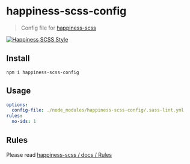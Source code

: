 # happiness-scss-config

> Config file for [happiness-scss](https://github.com/dutchenkoOleg/happiness-scss)

[![Happiness SCSS Style](https://cdn.rawgit.com/dutchenkoOleg/happiness-scss/master/badge.svg)](https://github.com/dutchenkoOleg/happiness-scss)

## Install

```shell
npm i happiness-scss-config
```

## Usage

```yml
options:
  config-file: ./node_modules/happiness-scss-config/.sass-lint.yml
rules:
  no-ids: 1
```

## Rules

Please read [happiness-scss / docs / Rules](https://github.com/dutchenkoOleg/happiness-scss/blob/master/docs/Rules.md)